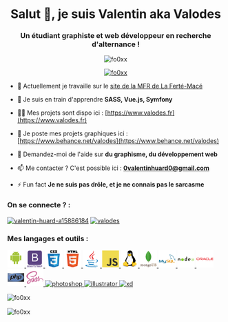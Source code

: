 <h1 align="center">Salut 👋, je suis Valentin aka Valodes</h1>
<h3 align="center">Un étudiant graphiste et web développeur en recherche d'alternance !</h3>

<p align="center"> <img src="https://komarev.com/ghpvc/?username=fo0xx&label=Vue%20du%20profil&color=0e75b6&style=flat" alt="fo0xx" /> </p>

<p align="center"> <a href="https://github.com/ryo-ma/github-profile-trophy"><img src="https://github-profile-trophy.vercel.app/?username=fo0xx&theme=dracula" alt="fo0xx" /></a> </p>

- 🔭 Actuellement je travaille sur le [site de la MFR de La Ferté-Macé](https://mfr-cfta-ferte.com)

- 🌱 Je suis en train d'apprendre **SASS, Vue.js, Symfony**

- 👨‍💻 Mes projets sont dispo ici : [https://www.valodes.fr](https://www.valodes.fr)

- 📝 Je poste mes projets graphiques ici : [https://www.behance.net/valodes](https://www.behance.net/valodes)

- 💬 Demandez-moi de l'aide sur **du graphisme, du développement web**

- 📫 Me contacter ? C'est possible ici : **0valentinhuard0@gmail.com**

- ⚡ Fun fact **Je ne suis pas drôle, et je ne connais pas le sarcasme**

<h3 align="left">On se connecte ? :</h3>
<p align="left">
<a href="https://linkedin.com/in/valentin-huard-a15886184" target="blank"><img align="center" src="https://image.flaticon.com/icons/png/512/174/174857.png" alt="valentin-huard-a15886184" height="40" width="40" /></a>
<a href="https://www.behance.net/valodes" target="blank"><img align="center" src="https://png.pngtree.com/element_our/md/20180509/md_5af2d4d09f567.jpg" alt="valodes" height="40" width="40" /></a>
</p>

<h3 align="left">Mes langages et outils :</h3>
<p align="left"> <a href="https://developer.android.com" target="_blank"> <img src="https://raw.githubusercontent.com/devicons/devicon/master/icons/android/android-original-wordmark.svg" alt="android" width="40" height="40"/> </a> <a href="https://getbootstrap.com" target="_blank"> <img src="https://raw.githubusercontent.com/devicons/devicon/master/icons/bootstrap/bootstrap-plain-wordmark.svg" alt="bootstrap" width="40" height="40"/> </a> <a href="https://www.w3schools.com/css/" target="_blank"> <img src="https://raw.githubusercontent.com/devicons/devicon/master/icons/css3/css3-original-wordmark.svg" alt="css3" width="40" height="40"/> </a> <a href="https://www.w3.org/html/" target="_blank"> <img src="https://raw.githubusercontent.com/devicons/devicon/master/icons/html5/html5-original-wordmark.svg" alt="html5" width="40" height="40"/> </a> <a href="https://www.java.com" target="_blank"> <img src="https://raw.githubusercontent.com/devicons/devicon/master/icons/java/java-original.svg" alt="java" width="40" height="40"/> </a> <a href="https://developer.mozilla.org/en-US/docs/Web/JavaScript" target="_blank"> <img src="https://raw.githubusercontent.com/devicons/devicon/master/icons/javascript/javascript-original.svg" alt="javascript" width="40" height="40"/> </a> <a href="https://www.linux.org/" target="_blank"> <img src="https://raw.githubusercontent.com/devicons/devicon/master/icons/linux/linux-original.svg" alt="linux" width="40" height="40"/> </a> <a href="https://www.mongodb.com/" target="_blank"> <img src="https://raw.githubusercontent.com/devicons/devicon/master/icons/mongodb/mongodb-original-wordmark.svg" alt="mongodb" width="40" height="40"/> </a> <a href="https://www.mysql.com/" target="_blank"> <img src="https://raw.githubusercontent.com/devicons/devicon/master/icons/mysql/mysql-original-wordmark.svg" alt="mysql" width="40" height="40"/> </a> <a href="https://nodejs.org" target="_blank"> <img src="https://raw.githubusercontent.com/devicons/devicon/master/icons/nodejs/nodejs-original-wordmark.svg" alt="nodejs" width="40" height="40"/> </a> <a href="https://www.oracle.com/" target="_blank"> <img src="https://raw.githubusercontent.com/devicons/devicon/master/icons/oracle/oracle-original.svg" alt="oracle" width="40" height="40"/> </a> <a href="https://www.php.net" target="_blank"> <img src="https://raw.githubusercontent.com/devicons/devicon/master/icons/php/php-original.svg" alt="php" width="40" height="40"/> </a> <a href="https://sass-lang.com" target="_blank"> <img src="https://raw.githubusercontent.com/devicons/devicon/master/icons/sass/sass-original.svg" alt="sass" width="40" height="40"/> </a> <a href="https://www.photoshop.com/en" target="_blank"> <img src="https://upload.wikimedia.org/wikipedia/commons/thumb/a/af/Adobe_Photoshop_CC_icon.svg/1200px-Adobe_Photoshop_CC_icon.svg.png" alt="photoshop" width="40" height="40"/> </a> <a href="https://www.adobe.com/in/products/illustrator.html" target="_blank"> <img src="https://upload.wikimedia.org/wikipedia/commons/thumb/f/fb/Adobe_Illustrator_CC_icon.svg/1200px-Adobe_Illustrator_CC_icon.svg.png" alt="illustrator" width="40" height="40"/> </a> <a href="https://www.adobe.com/products/xd.html" target="_blank"> <img src="https://upload.wikimedia.org/wikipedia/commons/thumb/c/c2/Adobe_XD_CC_icon.svg/1200px-Adobe_XD_CC_icon.svg.png" alt="xd" width="40" height="40"/> </a> </p>

<p><img align="center" src="https://github-readme-stats.vercel.app/api/top-langs?username=fo0xx&show_icons=true&locale=en&layout=compact" alt="fo0xx" /></p>

<p><img align="center" src="https://github-readme-streak-stats.herokuapp.com/?user=fo0xx&" alt="fo0xx" /></p>


<!--
**Fo0xx/fo0xx** is a ✨ _special_ ✨ repository because its `README.md` (this file) appears on your GitHub profile.

Here are some ideas to get you started:

- 🔭 I’m currently working on ...
- 🌱 I’m currently learning ...
- 👯 I’m looking to collaborate on ...
- 🤔 I’m looking for help with ...
- 💬 Ask me about ...
- 📫 How to reach me: ...
- 😄 Pronouns: ...
- ⚡ Fun fact: ...
-->

